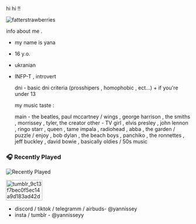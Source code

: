 hi hi !!

![fatterstrawberries](https://github.com/user-attachments/assets/1cf0c3c3-04d3-43ef-a765-5262864d379c)

info about me .

- my name is yana
- 16 y.o.
- ukranian
- INFP-T , introvert

  dni - basic dni criteria (prosshipers , homophobic , ect...) + if you're under 13
  
  my music taste :

  main - the beatles, paul mccartney / wings , george harrison , the smiths , morrissey , tyler, the creator
  other - TV girl , elvis presley , john lennon , ringo starr , queen , tame impala , radiohead , abba , the garden / puzzle / enjoy , bob dylan , the beach boys , panchiko , the ronnettes , jeff buckley , david bowie , basically oldies / 50s music

### 🎧 Recently Played

![Recently Played](https://lastfm-recently-played.vercel.app/api?user=yannissey&count=8&cover_size=small&theme=dark)

<img width="99" height="56" alt="tumblr_9c13f7bec0f5ec14a9d183ad42d9f1e2_b1788ce7_100" src="https://github.com/user-attachments/assets/92ca4cf2-a69c-4a23-b944-d85216705f89" />  


- discord / tiktok / telegramm / airbuds- @yannissey
- insta / tumblr - @yannisseyy
